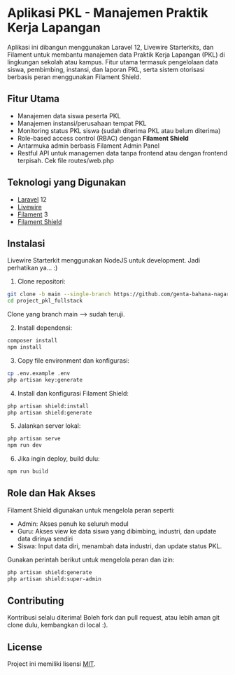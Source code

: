 # Aplikasi PKL - Manajemen Praktik Kerja Lapangan

Aplikasi ini dibangun menggunakan Laravel 12, Livewire Starterkits, dan Filament untuk membantu manajemen data Praktik Kerja Lapangan (PKL) di lingkungan sekolah atau kampus. Fitur utama termasuk pengelolaan data siswa, pembimbing, instansi, dan laporan PKL, serta sistem otorisasi berbasis peran menggunakan Filament Shield.

## Fitur Utama

- Manajemen data siswa peserta PKL
- Manajemen instansi/perusahaan tempat PKL
- Monitoring status PKL siswa (sudah diterima PKL atau belum diterima)
- Role-based access control (RBAC) dengan **Filament Shield**
- Antarmuka admin berbasis Filament Admin Panel
- Restful API untuk managemen data tanpa frontend atau dengan frontend terpisah. Cek file routes/web.php

## Teknologi yang Digunakan

- [Laravel](https://laravel.com/) 12
- [Livewire](https://laravel-livewire.com)
- [Filament](https://filamentphp.com/) 3
- [Filament Shield](https://github.com/ryangjchandler/filament-shield)
## Instalasi

Livewire Starterkit menggunakan NodeJS untuk development. Jadi perhatikan ya... :)

1. Clone repositori:

```bash
git clone -b main --single-branch https://github.com/genta-bahana-nagari/project_pkl_fullstack.git
cd project_pkl_fullstack
```
Clone yang branch  main --> sudah teruji.

2. Install dependensi:
```bash
composer install
npm install
```

3. Copy file environment dan konfigurasi:
```bash
cp .env.example .env
php artisan key:generate
```

4. Install dan konfigurasi Filament Shield:
```bash
php artisan shield:install
php artisan shield:generate
```

5. Jalankan server lokal:
```bash
php artisan serve
npm run dev
```

6. Jika ingin deploy, build dulu:
```bash
npm run build
```
## Role dan Hak Akses

Filament Shield digunakan untuk mengelola peran seperti:

- Admin: Akses penuh ke seluruh modul
- Guru: Akses view ke data siswa yang dibimbing, industri, dan update data dirinya sendiri
- Siswa: Input data diri, menambah data industri, dan update status PKL.

Gunakan perintah berikut untuk mengelola peran dan izin:
```bash
php artisan shield:generate
php artisan shield:super-admin
```

## Contributing

Kontribusi selalu diterima! Boleh fork dan pull request, atau lebih aman git clone dulu, kembangkan di local :).
## License

Project ini memiliki lisensi
[MIT](https://choosealicense.com/licenses/mit/).

